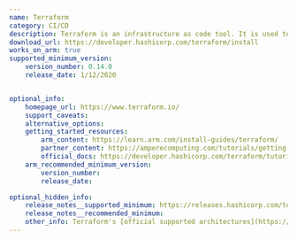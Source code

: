 ```yaml
---
name: Terraform
category: CI/CD
description: Terraform is an infrastructure as code tool. It is used to automate cloud infrastructure.
download_url: https://developer.hashicorp.com/terraform/install
works_on_arm: true
supported_minimum_version:
    version_number: 0.14.0
    release_date: 1/12/2020


optional_info:
    homepage_url: https://www.terraform.io/
    support_caveats:
    alternative_options:
    getting_started_resources:
        arm_content: https://learn.arm.com/install-guides/terraform/
        partner_content: https://amperecomputing.com/tutorials/getting-started-on-azure-ampere-VMs-with-Debian-using-Terraform
        official_docs: https://developer.hashicorp.com/terraform/tutorials/aws-get-started/install-cli
    arm_recommended_minimum_version:
        version_number:
        release_date:

optional_hidden_info:
    release_notes__supported_minimum: https://releases.hashicorp.com/terraform/0.14.0/
    release_notes__recommended_minimum:
    other_info: Terraform's [official supported architectures](https://developer.hashicorp.com/terraform/cli/install/apt#supported-architectures) page still shows no support for arm64. They are releasing pre-compiled binary for arm64 as per the [issue](https://github.com/hashicorp/terraform/issues/14474). However, v0.14.0 is the official support for linux_arm64 as mentioned in the issue.
---
```

